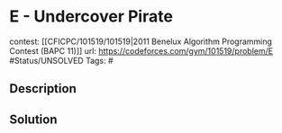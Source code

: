 # E - Undercover Pirate

contest: [[CFICPC/101519/101519|2011 Benelux Algorithm Programming Contest (BAPC 11)]]
url: https://codeforces.com/gym/101519/problem/E
#Status/UNSOLVED
Tags: #

## Description

## Solution

